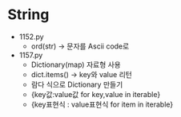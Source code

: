 #   String
-   1152.py
    -   ord(str) -> 문자를 Ascii code로 
-   1157.py
    - Dictionary(map) 자료형 사용
    - dict.items() -> key와 value 리턴 
    - 람다 식으로 Dictionary  만들기
    - {key값:value값 for key,value in iterable}
    - {key표현식 : value표현식 for item in iterable}